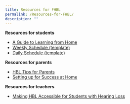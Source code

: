 ```yaml
---
title: Resources for FHBL
permalink: /Resources-for-FHBL/
description: ""
---
```

**Resources for students** 

*   [A Guide to Learning from Home](/files/Parents%20and%20Students/Parents/Resources%20for%20FHBL/FOR%20STUDENTS_A%20Guide%20to%20Learning%20from%20Home.pdf)
*   [Weekly Schedule (template)](/files/Parents%20and%20Students/Parents/Resources%20for%20FHBL/FOR%20STUDENTS_Weekly%20Schedule.pdf)
*   [Daily Schedule (template)](/files/Parents%20and%20Students/Parents/Resources%20for%20FHBL/FOR%20STUDENTS_Daily%20Schedule.pdf)

**Resources for parents** 

  

*   [HBL Tips for Parents](/files/Parents%20and%20Students/Parents/Resources%20for%20FHBL/FOR%20PARENTS_HBL%20Tips%20for%20Parents.pdf)
*   [Setting up for Success at Home](/files/Parents%20and%20Students/Parents/Resources%20for%20FHBL/FOR%20PARENTS_Setting%20up%20for%20Success%20at%20Home.pdf)

**Resources for teachers**

*   [Making HBL Accessible for Students with Hearing Loss](/files/Parents%20and%20Students/Parents/Resources%20for%20FHBL/FOR%20TEACHERS_Making%20HBL%20Accessible%20for%20Students%20with%20Hearing%20Loss.pdf)